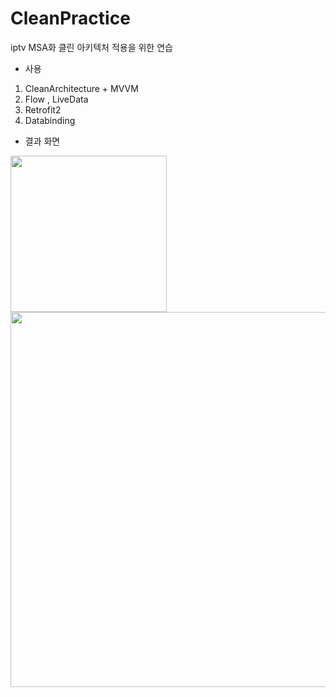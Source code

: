 # CleanPractice
iptv MSA화 클린 아키텍처 적용을 위한 연습


* 사용
1. CleanArchitecture + MVVM
2. Flow , LiveData
3. Retrofit2
4. Databinding

* 결과 화면

<img src = "https://user-images.githubusercontent.com/52556870/220524189-6d8236f3-37c1-4903-8449-d7da7ed12704.png" width="250">
<img src = "https://user-images.githubusercontent.com/52556870/218007668-01718257-9ad1-4739-88a7-14e799845398.png" width="600">
